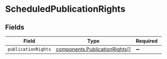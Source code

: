 # ScheduledPublicationRights


## Fields

| Field                                                                          | Type                                                                           | Required                                                                       | Description                                                                    |
| ------------------------------------------------------------------------------ | ------------------------------------------------------------------------------ | ------------------------------------------------------------------------------ | ------------------------------------------------------------------------------ |
| `publicationRights`                                                            | [components.PublicationRights](../../models/components/publicationrights.md)[] | :heavy_minus_sign:                                                             | N/A                                                                            |